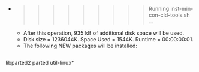 * >>>>>>>>> Running inst-min-con-cld-tools.sh ...
  * After this operation, 935 kB of additional disk space will be used.
  * Disk size = 1236044K. Space Used = 1544K. Runtime = 00:00:00:01.
  * The following NEW packages will be installed:
  ```bash
libparted2 parted util-linux*
  ```
